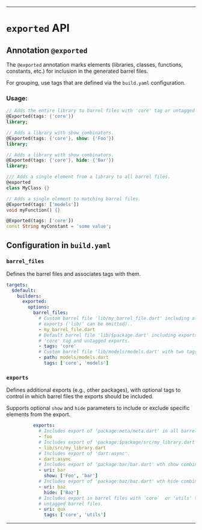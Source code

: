 ___
# `exported` API

## Annotation `@exported`

The `@exported` annotation marks elements (libraries, classes, functions, 
constants, etc.) for inclusion in the generated barrel files.

For grouping, use tags that are defined via the `build.yaml` configuration.

### Usage:
```dart
// Adds the entire library to barrel files with 'core' tag or untagged files.
@Exported(tags: {'core'})
library;

// Adds a library with show combinators.
@Exported(tags: {'core'}, show: {'Foo'})
library;

// Adds a library with show combinators.
@Exported(tags: {'core'}, hide: {'Bar'})
library;

/// Adds a single element from a library to all barrel files.
@exported
class MyClass {}

// Adds a single element to matching barrel files.
@Exported(tags: ['models'])
void myFunction() {}

@Exported(tags: ['core'])
const String myConstant = 'some value';
```

## Configuration in `build.yaml`

### `barrel_files`

Defines the barrel files and associates tags with them. 
```yaml
targets:
  $default:
    builders:
      exported:
        options:
          barrel_files:
            # Custom barrel file 'lib/my_barrel_file.dart' including all
            # exports ('lib/' can be omitted)..
            - my_barrel_file.dart 
            # Default barrel file 'lib/$package.dart' including exports with
            # 'core' tag and untagged exports.
            - tags: 'core'
            # Custom barrel file 'lib/models/models.dart' with two tags. lib/models/models.dart with two tags
            - path: models/models.dart
              tags: ['core', 'models']
```

### `exports`

Defines additional exports (e.g., other packages), with optional tags to 
control in which barrel files the exports should be included.

Supports optional `show` and `hide` parameters to include or exclude specific
elements from the export.
```yaml
          exports:
            # Includes export of 'package:meta/meta.dart' in all barrel files.
            - foo
            # Includes export of 'package:$package/src/my_library.dart'.
            - lib/src/my_library.dart
            # Includes export of 'dart:async'.
            - dart:async
            # Includes export of 'package:bar/bar.dart' wth show combinators.
            - uri: bar
              show: ['Foo', 'bar']
            # Includes export of 'package:baz/baz.dart' wth hide combinators.
            - uri: baz
              hide: ['Baz']
            # Includes export in barrel files with `core`  or 'utils' tag or in
            # untagged barrel files.
            - uri: qux
              tags: ['core', 'utils']
```
___